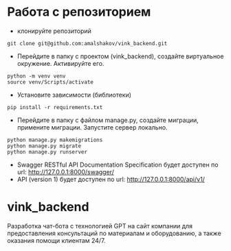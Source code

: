 #  Работа с репозиторием
- клонируйте репозиторий
```
git clone git@github.com:amalshakov/vink_backend.git
```
- Перейдите в папку с проектом (vink_backend), создайте виртуальное окружение. Активируйте его.
```
python -m venv venv
source venv/Scripts/activate
```
- Установите зависимости (библиотеки)
```
pip install -r requirements.txt
```
- Перейдите в папку с файлом manage.py, создайте миграции, примените миграции. Запустите сервер локально.
```
python manage.py makemigrations
python manage.py migrate
python manage.py runserver
```
- Swagger RESTful API Documentation Specification будет доступен по url:
http://127.0.0.1:8000/swagger/
- API (version 1) будет доступен по url:
http://127.0.0.1:8000/api/v1/

# vink_backend
Разработка чат-бота с технологией GPT на сайт компании для предоставления консультаций по материалам и оборудованию, а также оказания помощи клиентам 24/7.

